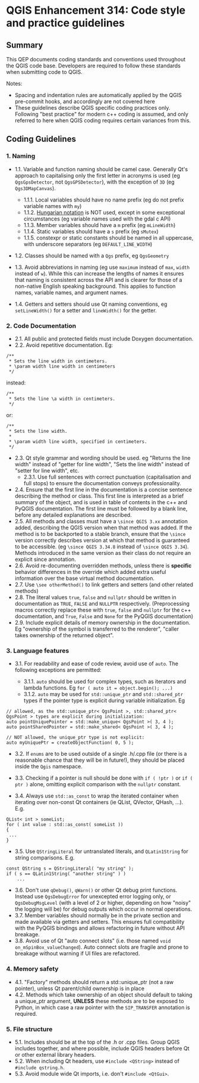 # QGIS Enhancement 314: Code style and practice guidelines

## Summary

This QEP documents coding standards and conventions used throughout the QGIS code base. Developers are required to follow these standards when submitting code to QGIS.

Notes:

- Spacing and indentation rules are automatically applied by the QGIS pre-commit hooks, and accordingly are not covered here
- These guidelines describe QGIS specific coding practices only. Following "best practice" for modern c++ coding is assumed, and only referred to here when QGIS coding requires certain variances from this.

## Coding Guidelines

### 1. Naming

- 1.1. Variable and function naming should be camel case. Generally Qt's approach to capitalising only the first letter in acronyms is used (eg ``QgsGpsDetector``, not ``QgsGPSDetector``), with the exception of ``3D`` (eg ``Qgs3DMapCanvas``).

  - 1.1.1. Local variables should have no name prefix (eg do not prefix variable names with ``my``)
  - 1.1.2. [Hungarian notation](https://en.m.wikipedia.org/wiki/Hungarian_notation) is NOT used, except in some exceptional circumstances (eg variable names used with the gdal c API)
  - 1.1.3. Member variables should have a ``m`` prefix (eg ``mLineWidth``)
  - 1.1.4. Static variables should have a ``s`` prefix (eg ``sMutex``)
  - 1.1.5. constexpr or static constants should be named in all uppercase, with underscore separators (eg ``DEFAULT_LINE_WIDTH``)
- 1.2. Classes should be named with a ``Qgs`` prefix, eg ``QgsGeometry``
- 1.3. Avoid abbreviations in naming (eg use ``maximum`` instead of ``max``, ``width`` instead of ``w``). While
  this can increase the lengths of names it ensures that naming is consistent across the API and
  is clearer for those of a non-native English speaking background. This applies to function names,
  variable names, and argument names.
- 1.4. Getters and setters should use Qt naming conventions, eg ``setLineWidth()`` for a setter and
  ``lineWidth()`` for the getter.

### 2. Code Documentation

- 2.1. All public and protected fields must include Doxygen documentation.
- 2.2. Avoid repetitive documentation. Eg:


```
/**
 * Sets the line width in centimeters.
 * \param width line width in centimeters
 */
```
  
  instead:

```
/**
 * Sets the line \a width in centimeters.
 */
```

  or:

```
/**
 * Sets the line width.
 *
 * \param width line width, specified in centimeters.
 */
```

- 2.3. Qt style grammar and wording should be used. eg "Returns the line width" instead of "getter for line width", "Sets the line width" instead of "setter for line width", etc.
  - 2.3.1. Use full sentences with correct punctuation (capitalisation and full stops) to ensure the documentation conveys professionality.
- 2.4. Ensure that the first line in the documentation is a concise sentence describing the method or class. This first line is interpreted as a brief summary of the object, and is used in table of contents in the c++ and PyQGIS documentation. The first line must be followed by a blank line, before any detailed explanations are described.
- 2.5. All methods and classes must have a ``\since QGIS 3.xx`` annotation added, describing the QGIS version when
  that method was added. If the method is to be backported to a stable branch, ensure that the ``\since``
  version correctly describes version at which that method is guaranteed to be accessible. (eg ``\since QGIS 3.34.8``
  instead of ``\since QGIS 3.34``). Methods introduced in the same version as their class do not require an explicit since annotation.
- 2.6. Avoid re-documenting overridden methods, unless there is **specific** behavior differences in the override
  which added extra useful information over the base virtual method documentation.
- 2.7. Use ``\see otherMethod()`` to link getters and setters (and other related methods)
- 2.8. The literal values ``true``, ``false`` and ``nullptr`` should be written in documentation as ``TRUE``, ``FALSE`` and ``NULLPTR`` respectively. (Preprocessing macros correctly replace these with ``true``, ``false`` and ``nullptr`` for the c++ documentation, and ``True``, ``False`` and ``None`` for the PyQGIS documentation)
- 2.9. Include explicit details of memory ownership in the documentation. Eg "ownership of the symbol is transferred to the renderer", "caller takes ownership of the returned object".


### 3. Language features

- 3.1. For readability and ease of code review, avoid use of ``auto``. The following exceptions are permitted:

  - 3.1.1. ``auto`` should be used for complex types, such as iterators and lambda functions. Eg ``for ( auto it = object.begin(); ...)``
  - 3.1.2. ``auto`` may be used for ``std::unique_ptr`` and ``std::shared_ptr`` types if the pointer type is explicit during variable initialization. Eg

```
// allowed, as the std::unique_ptr< QgsPoint >, std::shared_ptr< QgsPoint > types are explicit during initialization:
auto pointUniquePointer = std::make_unique< QgsPoint >( 3, 4 );
auto pointSharedPointer = std::make_shared< QgsPoint >( 3, 4 );

// NOT allowed, the unique_ptr type is not explicit:
auto myUniquePtr = createObjectFunction( 0, 5 );
```

- 3.2. If ``enums`` are to be used outside of a single .h/.cpp file (or there is a reasonable chance that they will be in future!), they should be placed inside the ``Qgis`` namespace.

- 3.3. Checking if a pointer is null should be done with ``if ( !ptr )`` or ``if ( ptr )`` alone, omitting explicit comparison with the ``nullptr`` constant.
  
- 3.4. Always use ``std::as_const`` to wrap the iterated container when iterating over non-const Qt containers (ie QList, QVector, QHash, ...). E.g.

```
QList< int > someList;
for ( int value : std::as_const( someList ))
{
 ...
}
```

- 3.5. Use ``QStringLiteral`` for untranslated literals, and ``QLatin1String`` for string comparisons. E.g.

```
const QString s = QStringLiteral( "my string" );
if ( s == QLatin1String( "another string" ) )
    ...
```

- 3.6. Don't use ``qDebug()``, ``qWarn()`` or other Qt debug print functions. Instead use ``QgsDebugError`` for unexcepted error logging only, or ``QgsDebugMsgLevel`` (with a level of 2 or higher, depending on how "noisy" the logging will be) for debug outputs which occur in normal operations.
- 3.7. Member variables should normally be in the private section and made available via getters and setters. This ensures full compatibility with the PyQGIS bindings and allows refactoring in future without API breakage.
- 3.8. Avoid use of Qt "auto connect slots" (i.e. those named ``void on_mSpinBox_valueChanged``). Auto connect slots are fragile and prone to breakage without warning if UI files are refactored.

### 4. Memory safety

- 4.1. "Factory" methods should return a std::unique_ptr (not a raw pointer), unless Qt parent/child
  ownership is in place
- 4.2. Methods which take ownership of an object should default to taking a unique_ptr argument, **UNLESS**
  these methods are to be exposed to Python, in which case a raw pointer with the ``SIP_TRANSFER`` annotation
  is required.

### 5. File structure 

- 5.1. Includes should be at the top of the .h or .cpp files. Group QGIS includes together, and where possible, include QGIS headers before Qt or other external library headers.
- 5.2. When including Qt headers, use ``#include <QString>`` instead of ``#include qstring.h``.
- 5.3. Avoid module wide Qt imports, i.e. don't ``#include <QtGui>``.
